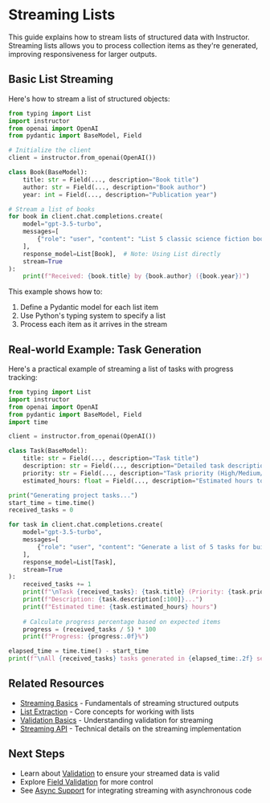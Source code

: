 # Streaming Lists

This guide explains how to stream lists of structured data with Instructor. Streaming lists allows you to process collection items as they're generated, improving responsiveness for larger outputs.

## Basic List Streaming

Here's how to stream a list of structured objects:

```python
from typing import List
import instructor
from openai import OpenAI
from pydantic import BaseModel, Field

# Initialize the client
client = instructor.from_openai(OpenAI())

class Book(BaseModel):
    title: str = Field(..., description="Book title")
    author: str = Field(..., description="Book author")
    year: int = Field(..., description="Publication year")

# Stream a list of books
for book in client.chat.completions.create(
    model="gpt-3.5-turbo",
    messages=[
        {"role": "user", "content": "List 5 classic science fiction books"}
    ],
    response_model=List[Book],  # Note: Using List directly
    stream=True
):
    print(f"Received: {book.title} by {book.author} ({book.year})")
```

This example shows how to:
1. Define a Pydantic model for each list item
2. Use Python's typing system to specify a list
3. Process each item as it arrives in the stream

## Real-world Example: Task Generation

Here's a practical example of streaming a list of tasks with progress tracking:

```python
from typing import List
import instructor
from openai import OpenAI
from pydantic import BaseModel, Field
import time

client = instructor.from_openai(OpenAI())

class Task(BaseModel):
    title: str = Field(..., description="Task title")
    description: str = Field(..., description="Detailed task description")
    priority: str = Field(..., description="Task priority (High/Medium/Low)")
    estimated_hours: float = Field(..., description="Estimated hours to complete")

print("Generating project tasks...")
start_time = time.time()
received_tasks = 0

for task in client.chat.completions.create(
    model="gpt-3.5-turbo",
    messages=[
        {"role": "user", "content": "Generate a list of 5 tasks for building a personal website"}
    ],
    response_model=List[Task],
    stream=True
):
    received_tasks += 1
    print(f"\nTask {received_tasks}: {task.title} (Priority: {task.priority})")
    print(f"Description: {task.description[:100]}...")
    print(f"Estimated time: {task.estimated_hours} hours")
    
    # Calculate progress percentage based on expected items
    progress = (received_tasks / 5) * 100
    print(f"Progress: {progress:.0f}%")

elapsed_time = time.time() - start_time
print(f"\nAll {received_tasks} tasks generated in {elapsed_time:.2f} seconds")
```

## Related Resources

- [Streaming Basics](basics.md) - Fundamentals of streaming structured outputs
- [List Extraction](/learning/patterns/list_extraction.md) - Core concepts for working with lists
- [Validation Basics](/learning/validation/basics.md) - Understanding validation for streaming
- [Streaming API](/concepts/streaming.md) - Technical details on the streaming implementation

## Next Steps

- Learn about [Validation](/learning/validation/basics.md) to ensure your streamed data is valid
- Explore [Field Validation](/learning/validation/field_level_validation.md) for more control
- See [Async Support](/concepts/async.md) for integrating streaming with asynchronous code 